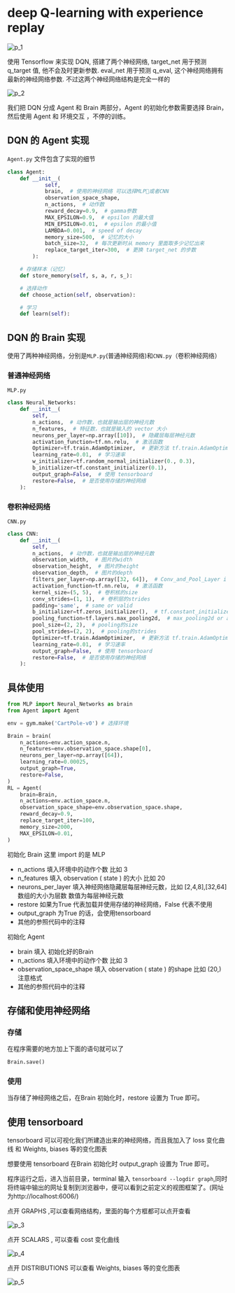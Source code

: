 # deep Q-learning with experience replay
![p_1](img/p_1.png)

使用 Tensorflow 来实现 DQN, 搭建了两个神经网络, target_net 用于预测 q_target 值, 他不会及时更新参数. eval_net 用于预测 q_eval, 这个神经网络拥有最新的神经网络参数. 不过这两个神经网络结构是完全一样的

![p_2](img/p_2.png)

我们把 DQN 分成 Agent 和 Brain 两部分，Agent 的初始化参数需要选择 Brain，然后使用 Agent 和 环境交互 ，不停的训练。

## DQN 的 Agent 实现
```Agent.py``` 文件包含了实现的细节

```python
class Agent:
    def __init__(
            self,
            brain,  # 使用的神经网络 可以选择MLP或者CNN
            observation_space_shape,
            n_actions,  # 动作数
            reward_decay=0.9,  # gamma参数
            MAX_EPSILON=0.9,  # epsilon 的最大值
            MIN_EPSILON=0.01,  # epsilon 的最小值
            LAMBDA=0.001,  # speed of decay
            memory_size=500,  # 记忆的大小
            batch_size=32,  # 每次更新时从 memory 里面取多少记忆出来
            replace_target_iter=300,  # 更换 target_net 的步数
        ):

    # 存储样本（记忆）
    def store_memory(self, s, a, r, s_):

    # 选择动作    
    def choose_action(self, observation):

    # 学习
    def learn(self):
```
## DQN 的 Brain 实现
使用了两种神经网络，分别是```MLP.py```(普通神经网络)和```CNN.py```（卷积神经网络）

### 普通神经网络
```MLP.py```

```python
class Neural_Networks:
    def __init__(
        self,
        n_actions,  # 动作数，也就是输出层的神经元数
        n_features,  # 特征数，也就是输入的 vector 大小
        neurons_per_layer=np.array([10]),  # 隐藏层每层神经元数
        activation_function=tf.nn.relu,  # 激活函数
        Optimizer=tf.train.AdamOptimizer,  # 更新方法 tf.train.AdamOptimizer tf.train.RMSPropOptimizer..
        learning_rate=0.01,  # 学习速率
        w_initializer=tf.random_normal_initializer(0., 0.3),
        b_initializer=tf.constant_initializer(0.1),
        output_graph=False,  # 使用 tensorboard
        restore=False,  # 是否使用存储的神经网络
    ):

```

### 卷积神经网络
```CNN.py```

```python
class CNN:
    def __init__(
        self,
        n_actions,  # 动作数，也就是输出层的神经元数
        observation_width,  # 图片的width
        observation_height,  # 图片的height
        observation_depth,  # 图片的depth
        filters_per_layer=np.array([32, 64]),  # Conv_and_Pool_Layer i 层中 卷积的filters
        activation_function=tf.nn.relu,  # 激活函数
        kernel_size=(5, 5),  # 卷积核的size
        conv_strides=(1, 1),  # 卷积层的strides
        padding='same',  # same or valid
        b_initializer=tf.zeros_initializer(),  # tf.constant_initializer(0.1)
        pooling_function=tf.layers.max_pooling2d,  # max_pooling2d or average_pooling2d
        pool_size=(2, 2),  # pooling的size
        pool_strides=(2, 2),  # pooling的strides
        Optimizer=tf.train.AdamOptimizer,  # 更新方法 tf.train.AdamOptimizer tf.train.RMSPropOptimizer..
        learning_rate=0.01,  # 学习速率
        output_graph=False,  # 使用 tensorboard
        restore=False,  # 是否使用存储的神经网络
    ):

```

## 具体使用
```python
from MLP import Neural_Networks as brain
from Agent import Agent

env = gym.make('CartPole-v0') # 选择环境

Brain = brain(
    n_actions=env.action_space.n,
    n_features=env.observation_space.shape[0],
    neurons_per_layer=np.array([64]),
    learning_rate=0.00025,
    output_graph=True,
    restore=False,
)
RL = Agent(
    brain=Brain,
    n_actions=env.action_space.n,
    observation_space_shape=env.observation_space.shape,
    reward_decay=0.9,
    replace_target_iter=100,
    memory_size=2000,
    MAX_EPSILON=0.01,
)
```
初始化 Brain 这里 import 的是 MLP
- n_actions 填入环境中的动作个数 比如 3
- n_features 填入 observation ( state ) 的大小 比如 20
- neurons_per_layer 填入神经网络隐藏层每层神经元数，比如 [2,4,8],[32,64] 数组的大小为层数 数值为每层神经元数
- restore 如果为True 代表加载并使用存储的神经网络，False 代表不使用
- output_graph 为True 的话，会使用tensorboard
- 其他的参照代码中的注释


初始化 Agent
- brain 填入 初始化好的Brain
- n_actions 填入环境中的动作个数 比如 3
- observation_space_shape 填入 observation ( state ) 的shape 比如 (20,) 注意格式
- 其他的参照代码中的注释


## 存储和使用神经网络
### 存储
在程序需要的地方加上下面的语句就可以了
```python
Brain.save()
```

### 使用
当存储了神经网络之后，在Brain 初始化时，restore 设置为 True 即可。

## 使用 tensorboard
 tensorboard 可以可视化我们所建造出来的神经网络，而且我加入了 loss 变化曲线 和 Weights, biases 等的变化图表

想要使用 tensorboard 在Brain 初始化时 output_graph 设置为 True 即可。

程序运行之后，进入当前目录，terminal 输入 ```tensorboard --logdir graph```,同时将终端中输出的网址复制到浏览器中，便可以看到之前定义的视图框架了。(网址为http://localhost:6006/)

点开 GRAPHS ,可以查看网络结构，里面的每个方框都可以点开查看

![ p_3](img/p_3.png)

点开 SCALARS , 可以查看 cost 变化曲线

![p_4](img/p_4.png)

点开 DISTRIBUTIONS 可以查看 Weights, biases 等的变化图表

![p_5](img/p_5.png)
